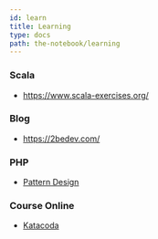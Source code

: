 ```yaml
---
id: learn
title: Learning
type: docs
path: the-notebook/learning
---
```


### Scala
- https://www.scala-exercises.org/

### Blog
- https://2bedev.com/

### PHP
- [Pattern Design](http://designpatternsphp.readthedocs.io/en/latest/)

### Course Online
- [Katacoda](https://www.katacoda.com)
